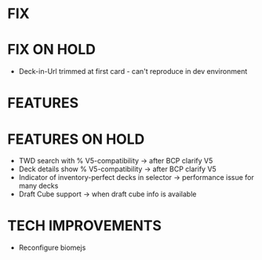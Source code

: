 # FIX

# FIX ON HOLD
- Deck-in-Url trimmed at first card - can't reproduce in dev environment

# FEATURES

# FEATURES ON HOLD
- TWD search with % V5-compatibility -> after BCP clarify V5
- Deck details show % V5-compatibility -> after BCP clarify V5
- Indicator of inventory-perfect decks in selector -> performance issue for many decks
- Draft Cube support -> when draft cube info is available

# TECH IMPROVEMENTS
- Reconfigure biomejs
